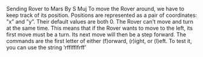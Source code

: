 Sending Rover to Mars By S Muj
To move the Rover around, we have to keep track of its position. Positions are represented as a pair
of coordinates: ”x” and ”y”. Their default values are both 0.
The Rover can't move and turn at the same time. This means that if the Rover wants to move to the
left, its first move must be a turn. Its next move will then be a step forward.
The commands are the first letter of either (f)orward, (r)ight, or (l)eft.
To test it, you can use the string ‘rfflfflfrff’
